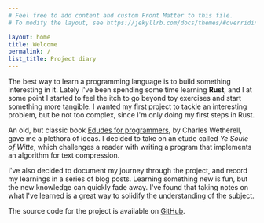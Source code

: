 ```yaml
---
# Feel free to add content and custom Front Matter to this file.
# To modify the layout, see https://jekyllrb.com/docs/themes/#overriding-theme-defaults

layout: home
title: Welcome 
permalink: /    
list_title: Project diary
---
```


The best way to learn a programming language is to build something interesting in it. Lately I've been spending some time learning **Rust**, and I at some point I started to feel the itch to go beyond toy exercises and start something more tangible. I wanted my first project to tackle an interesting problem, but be not too complex, since I'm only doing my first steps in Rust. 

An old, but classic book [Edudes for programmers][etudes], by Charles Wetherell, gave me a plethora of ideas. I decided to take on an etude called *Ye Soule of Witte*, which challenges a reader with writing a program that implements an algorithm for text compression. 

I've also decided to document my journey through the project, and record my learnings in a series of blog posts. Learning something new is fun, but the new knowledge can quickly fade away. I've found that taking notes on what I've learned is a great way to solidify the understanding of the subject. 

The source code for the project is available on [GitHub][github].


[etudes]: https://www.goodreads.com/book/show/3924336-etudes-for-programmers
[github]: https://github.com/tindandelion/rust-text-compression


